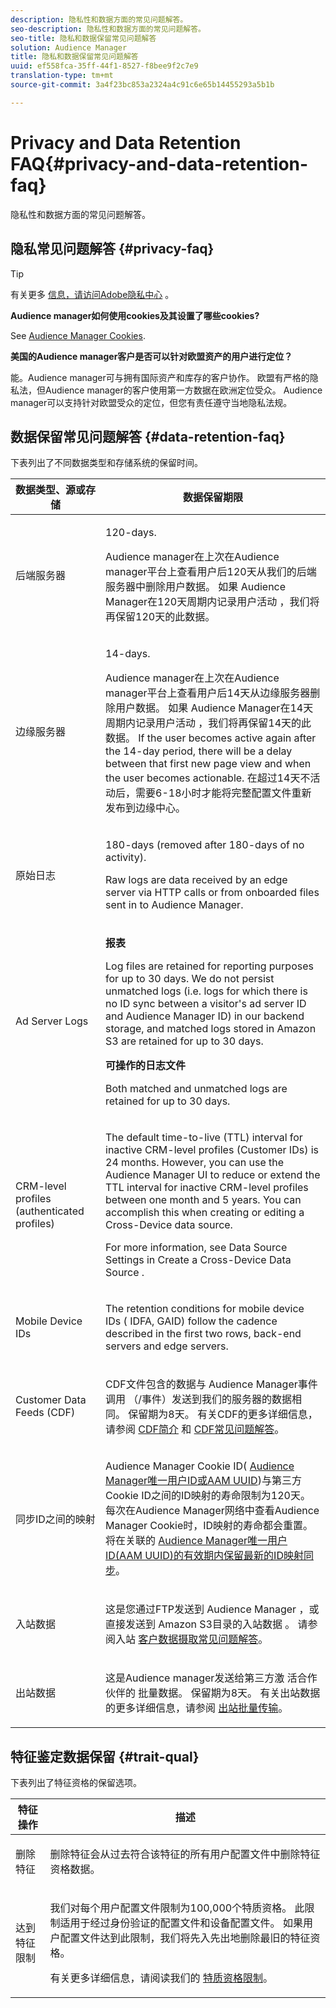 ```yaml
---
description: 隐私性和数据方面的常见问题解答。
seo-description: 隐私性和数据方面的常见问题解答。
seo-title: 隐私和数据保留常见问题解答
solution: Audience Manager
title: 隐私和数据保留常见问题解答
uuid: ef558fca-35ff-44f1-8527-f8bee9f2c7e9
translation-type: tm+mt
source-git-commit: 3a4f23bc853a2324a4c91c6e65b14455293a5b1b

---
```



# Privacy and Data Retention FAQ{#privacy-and-data-retention-faq}

隐私性和数据方面的常见问题解答。

<!-- faq_privacy.xml -->

## 隐私常见问题解答 {#privacy-faq}

>[!TIP]
>
>有关更多 [信息，请访问Adobe隐私中心](https://www.adobe.com/privacy.html) 。

**Audience manager如何使用cookies及其设置了哪些cookies?**

See [Audience Manager Cookies](https://marketing.adobe.com/resources/help/en_US/whitepapers/cookies/cookies_am.html).

**美国的Audience manager客户是否可以针对欧盟资产的用户进行定位？**

能。Audience manager可与拥有国际资产和库存的客户协作。 欧盟有严格的隐私法，但Audience manager的客户使用第一方数据在欧洲定位受众。 Audience manager可以支持针对欧盟受众的定位，但您有责任遵守当地隐私法规。

<!-- 

<p> <b>Why does the IP address need to be removed from log files?</b> </p> 
<p>While still an open question in the US, regulators in Europe consider IP addresses as personally identifiable information (PII). As a result, companies that collect IP addresses in the EU are subject to strict data processing requirements. To support expansion into the EU, and help reduce compliance requirements for our customers, we remove IP addresses from log files. Also, this change addresses where we believe industry self-regulation and legally required regulations are moving within the United States. Removing IP addresses is a proactive change that will help Audience Manager (and our partners) comply with existing and future PII-related legislation. </p>

 -->

## 数据保留常见问题解答 {#data-retention-faq}

下表列出了不同数据类型和存储系统的保留时间。

<table id="table_21C0B13A57A44DE0999FB33F363C88F6"> 
 <thead> 
  <tr> 
   <th colname="col1" class="entry"> 数据类型、源或存储 </th> 
   <th colname="col2" class="entry"> 数据保留期限 </th> 
  </tr> 
 </thead>
 <tbody> 
  <tr> 
   <td colname="col1"> <p>后端服务器 </p> </td> 
   <td colname="col2"> <p>120-days. </p> <p> Audience manager在上次在Audience manager平台上查看用户后120天从我们的后端服务器中删除用户数据。 如果 <span class="keyword"> Audience Manager在120天周期内记录用户活动</span> ，我们将再保留120天的此数据。 </p> </td> 
  </tr> 
  <tr> 
   <td colname="col1"> <p>边缘服务器 </p> </td> 
   <td colname="col2"> <p> 14-days. </p> <p>Audience manager在上次在Audience manager平台上查看用户后14天从边缘服务器删除用户数据。 如果 <span class="keyword"> Audience Manager在14天周期内记录用户活动</span> ，我们将再保留14天的此数据。 If the user becomes active again after the 14-day period, there will be a delay between that first new page view and when the user becomes actionable. 在超过14天不活动后，需要6-18小时才能将完整配置文件重新发布到边缘中心。 </p> </td> 
  </tr> 
  <tr> 
   <td colname="col1"> <p>原始日志 </p> </td> 
   <td colname="col2"> <p>180-days (removed after 180-days of no activity). </p> <p>Raw logs are data received by an edge server via HTTP calls or from onboarded files sent in to <span class="keyword"> Audience Manager</span>. </p> </td> 
  </tr> 
  <tr> 
   <td colname="col1"> <p>Ad Server Logs </p> </td> 
   <td colname="col2"> <p><b>报表</b> </p> <p>Log files are retained for reporting purposes for up to 30 days. We do not persist unmatched logs (i.e. logs for which there is no ID sync between a visitor's ad server ID and  Audience Manager ID) in our backend storage, and matched logs stored in  Amazon S3 are retained for up to 30 days.<span class="keyword"></span><span class="keyword"></span> </p> <p><b>可操作的日志文件</b> </p> <p>Both matched and unmatched logs are retained for up to 30 days. </p> </td> 
  </tr> 
  <tr> 
   <td colname="col1"> <p>CRM-level profiles (authenticated profiles) </p> </td> 
   <td colname="col2"> <p>The default time-to-live (TTL) interval for inactive CRM-level profiles (Customer IDs) is 24 months. However, you can use the Audience Manager UI to reduce or extend the TTL interval for inactive CRM-level profiles between one month and 5 years. You can accomplish this when creating or editing a Cross-Device data source.</p> <p>For more information, see Data Source Settings in  Create a Cross-Device Data Source .<a href="../features/profile-merge-rules/merge-rules-start.md#settings"></a></p> </td> 
  </tr> 
  <tr> 
   <td colname="col1"> <p>Mobile Device IDs </p> </td> 
   <td colname="col2"> <p>The retention conditions for mobile device IDs ( IDFA, GAID) follow the cadence described in the first two rows, back-end servers and edge servers.<a href="../reference/ids-in-aam.md"></a> </p> </td> 
  </tr> 
  <tr> 
   <td colname="col1"> <p>Customer Data Feeds (CDF) </p> </td> 
   <td colname="col2"> <p>CDF文件包含的数据与 <span class="keyword"> Audience Manager事件调用</span> （/事件）发送到我们的服务器的数据相同。 保留期为8天。 有关CDF的更多详细信息，请参阅 <a href="../features/cdf-files.md"> CDF简介</a> 和 <a href="../faq/faq-cdf.md"> CDF常见问题解答</a>。 </p> </td> 
  </tr> 
  <tr> 
   <td colname="col1"> <p>同步ID之间的映射 </p> </td> 
   <td colname="col2"> <p>Audience Manager Cookie ID( <a href="../features/administration/usage-limits.md#id-mapping-limits"> Audience Manager唯一用户ID或AAM UUID</a><a href="../reference/ids-in-aam.md"></a>)与第三方Cookie ID之间的ID映射的寿命限制为120天。 每次在Audience Manager网络中查看Audience Manager Cookie时，ID映射的寿命都会重置。 将在关联的 <a href="../reference/ids-in-aam.md">Audience Manager唯一用户ID(AAM UUID)的有效期内保留最新的ID映射同步</a>。</p></td> 
  </tr> 
  <tr> 
   <td colname="col1"> <p>入站数据 </p> </td> 
   <td colname="col2"> <p>这是您通过FTP发送到 <span class="keyword"> Audience Manager</span> ，或直接发送到 <span class="keyword"> Amazon S3目录的入站数据</span> 。 请参阅入站 <a href="../faq/faq-inbound-data-ingestion.md"> 客户数据摄取常见问题解答</a>。 </p> </td> 
  </tr> 
  <tr> 
   <td colname="col1"> <p>出站数据 </p> </td> 
   <td colname="col2"> <p>这是Audience manager发送给第三方激 <span class="keyword"> 活合作伙伴的</span> 批量数据。 保留期为8天。 有关出站数据的更多详细信息，请参阅 <a href="../integration/receiving-audience-data/batch-outbound-transfers/outbound-file-name-contents.md"> 出站批量传输</a>。 </p> </td> 
  </tr> 
 </tbody> 
</table>

## 特征鉴定数据保留 {#trait-qual}

下表列出了特征资格的保留选项。

<table id="table_7FB42BEF138540AAB6869995C1AB8D3F"> 
 <thead> 
  <tr> 
   <th colname="col1" class="entry"> 特征操作 </th> 
   <th colname="col2" class="entry"> 描述 </th> 
  </tr>
 </thead>
 <tbody> 
  <tr> 
   <td colname="col1"> <p>删除特征 </p> </td> 
   <td colname="col2"> <p>删除特征会从过去符合该特征的所有用户配置文件中删除特征资格数据。 </p> </td> 
  </tr> 
  <tr> 
   <td colname="col1"> <p>达到特征限制 </p> </td> 
   <td colname="col2"> <p>我们对每个用户配置文件限制为100,000个特质资格。 此限制适用于经过身份验证的配置文件和设备配置文件。 如果用户配置文件达到此限制，我们将先入先出地删除最旧的特征资格。 </p> <p>有关更多详细信息，请阅读我们的 <a href="../features/traits/trait-qualification-reference.md#trait-qualification-limit"> 特质资格限制</a>。 </p> </td> 
  </tr> 
 </tbody> 
</table>

